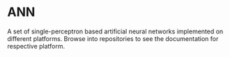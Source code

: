 ANN
===

A set of single-perceptron based artificial neural networks implemented on different platforms. Browse into repositories to see the documentation for respective platform.
